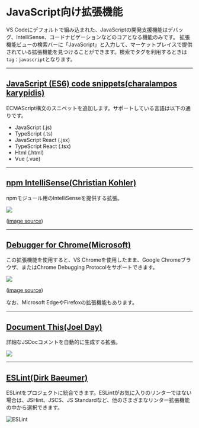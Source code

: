 # JavaScript向け拡張機能

VS Codeにデフォルトで組み込まれた、JavaScriptの開発支援機能はデバッグ、IntelliSense、コードナビゲーションなどのコアとなる機能のみです。
拡張機能ビューの検索バーに「JavaScript」と入力して、マーケットプレイスで提供されている拡張機能を見つけることができます。検索でタグを利用するときは`tag：javascript`となります。

---
## [JavaScript (ES6) code snippets(charalampos karypidis)](https://marketplace.visualstudio.com/items?itemName=xabikos.JavaScriptSnippets)

ECMAScript構文のスニペットを追加します。サポートしている言語は以下の通りです。

+ JavaScript (.js)
+ TypeScript (.ts)
+ JavaScript React (.jsx)
+ TypeScript React (.tsx)
+ Html (.html)
+ Vue (.vue)


---
## [npm IntelliSense(Christian Kohler)](https://marketplace.visualstudio.com/items?itemName=christian-kohler.npm-intellisense)

npmモジュール用のIntelliSenseを提供する拡張。

![](https://github.com/ChristianKohler/NpmIntellisense/raw/master/images/auto_complete.gif)

([image source](https://marketplace.visualstudio.com/items?itemName=christian-kohler.npm-intellisense))

---
## [Debugger for Chrome(Microsoft)](https://marketplace.visualstudio.com/items?itemName=msjsdiag.debugger-for-chrome)

この拡張機能を使用すると、VS Chromeを使用したまま、Google Chromeブラウザ、またはChrome Debugging Protocolをサポートできます。

![](https://github.com/Microsoft/vscode-chrome-debug/blob/master/images/demo.gif?raw=true)

([image source](https://marketplace.visualstudio.com/items?itemName=msjsdiag.debugger-for-chrome))

なお、Microsoft EdgeやFirefoxの拡張機能もあります。


---
## [Document This(Joel Day)](https://marketplace.visualstudio.com/items?itemName=joelday.docthis)

詳細なJSDocコメントを自動的に生成する拡張。

![](https://github.com/joelday/vscode-docthis/raw/master/images/demo.gif)


---
## [ESLint(Dirk Ba​​eumer)](https://marketplace.visualstudio.com/items?itemName=dbaeumer.vscode-eslint)

ESLintをプロジェクトに統合できます。ESLintがお気に入りのリンターではない場合は、JSHint、JSCS、JS Standardなど、他のさまざまなリンター拡張機能の中から選択できます。

![ESLint](images/js/eslint.png)

